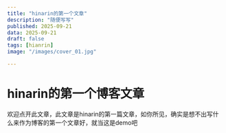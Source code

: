 ```yaml
---
title: "hinarin的第一个文章"
description: "随便写写"
published: 2025-09-21
data: 2025-09-21
draft: false
tags: [hianrin]
image: "/images/cover_01.jpg"

---
```

# hinarin的第一个博客文章
欢迎点开此文章，此文章是hinarin的第一篇文章，如你所见，确实是想不出写什么来作为博客的第一个文章好，就当这是demo吧
